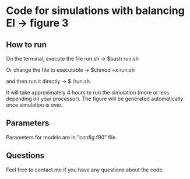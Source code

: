 # Code for simulations with balancing EI -> figure 3

## How to run

On the terminal, execute the file run.sh -> $bash run.sh

Or change the file to executable -> $chmod +x run.sh

and then run it directly -> $./run.sh

It will take approximately 4 hours to run the simulation (more or less depending on your processor). 
The figure will be generated automatically once simulation is over.

## Parameters

Parameters for models are in "config.f90" file.

## Questions

Feel free to contact me if you have any questions about the code.
